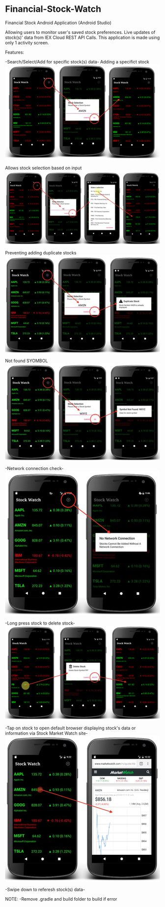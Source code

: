 # Financial-Stock-Watch

Financial Stock Android Application (Android Studio) 

Allowing users to monitor user's saved stock preferences. Live updates of stock(s)' data from IEX Cloud REST API Calls.
This application is made using only 1 activity screen.

Features:

-Search/Select/Add for specific stock(s) data-
Adding a specifict stock
![Add](ReadMeImages/Add.png)

Allows stock selection based on input
![Select](ReadMeImages/Selection.png)

Preventing adding duplicate stocks 
![Duplicate](ReadMeImages/Duplicate.png)

Not found SYOMBOL 
![Notfound](ReadMeImages/NotFound.png)

-Network connection check-
![Connection](ReadMeImages/Connection.png)

-Long press stock to delete stock-
![Delete](ReadMeImages/Delete.png)

-Tap on stock to open default browser displaying stock's data or information via Stock Market Watch site-
![Watch](ReadMeImages/Watch.png)

-Swipe down to referesh stock(s) data-



NOTE: 
-Remove .gradle and build folder to build if error 
